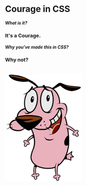 # Courage in CSS
#### *What is it?*
### It's a Courage.
#### *Why you've made this in CSS?*
### Why not?
#
<img src="https://raw.githubusercontent.com/WojciechZaremba/courageCss/main/courageCss.png" height="50%" width="50%" >
